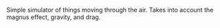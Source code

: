
Simple simulator of things moving through the air. Takes into account the magnus effect, gravity, and drag.
